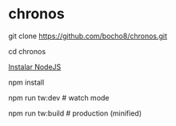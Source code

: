# chronos

git clone https://github.com/bocho8/chronos.git

cd chronos

[Instalar NodeJS](https://nodejs.org/en/download)

npm install

npm run tw:dev    # watch mode

npm run tw:build  # production (minified)
